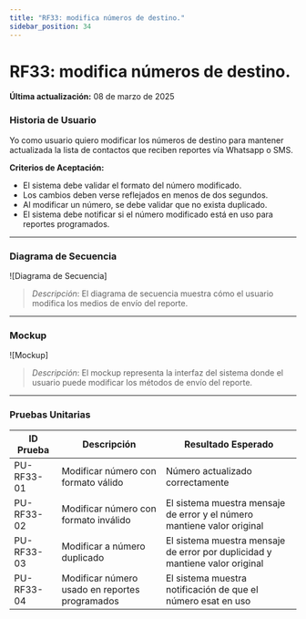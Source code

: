```yaml
---
title: "RF33: modifica números de destino."  
sidebar_position: 34
---
```


# RF33: modifica números de destino.

**Última actualización:** 08 de marzo de 2025

### Historia de Usuario

Yo como usuario quiero modificar los números de destino para mantener actualizada la lista de contactos que reciben reportes vía Whatsapp o SMS.

  **Criterios de Aceptación:**
  - El sistema debe validar el formato del número modificado.
  - Los cambios deben verse reflejados en menos de dos segundos.
  - Al modificar un número, se debe validar que no exista duplicado.
  - El sistema debe notificar si el número modificado está en uso para reportes programados.
  
---

### Diagrama de Secuencia

![Diagrama de Secuencia] 

> *Descripción*: El diagrama de secuencia muestra cómo el usuario modifica los medios de envío del reporte.
---

### Mockup

![Mockup]

> *Descripción*: El mockup representa la interfaz del sistema donde el usuario puede modificar los métodos de envío del reporte.

---

### Pruebas Unitarias 
| ID Prueba | Descripción | Resultado Esperado |
|-----------|-------------|--------------------|
|PU-RF33-01|Modificar número con formato válido|Número actualizado correctamente|
|PU-RF33-02|Modificar número con formato inválido| El sistema muestra mensaje de error y el número mantiene valor original|
|PU-RF33-03|Modificar a número duplicado| El sistema muestra mensaje de error por duplicidad y mantiene valor original|
|PU-RF33-04|Modificar número usado en reportes programados|El sistema muestra notificación de que el número esat en uso|